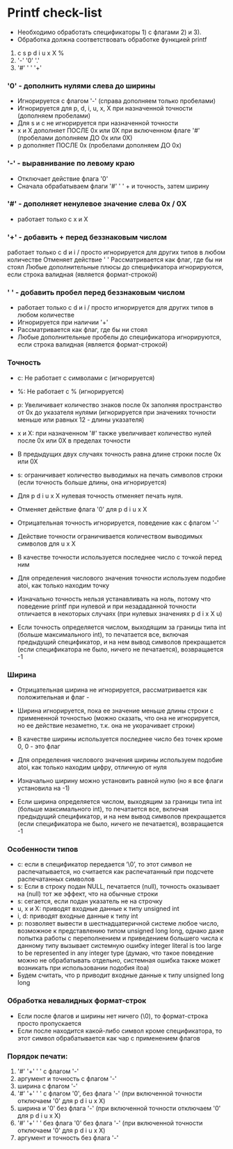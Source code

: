# Printf check-list

* Необходимо обработать спецификаторы 1) с флагами 2) и 3).
* Обработка должна соответствовать обработке функцией printf

1. c s p d i u x X % 
2. '-'  '0'  '.'
3. '#'  ' '  '+'


### '0' - дополнить нулями слева до ширины

* Игнорируется с флагом '-' (справа дополняем только пробелами)
* Игнорируется для p, d, i, u, x, X при назначенной точности (дополняем пробелами)
* Для s и c не игнорируется при назначенной точности
* x и X дополняет ПОСЛЕ 0х или 0Х при включенном флаге '#' (пробелами дополняем ДО 0х или 0Х)
* p дополняет ПОСЛЕ 0х (пробелами дополняем ДО 0х)


### '-' - выравнивание по левому краю

* Отключает действие флага '0'
* Сначала обрабатываем флаги '#' ' ' + и точность, затем ширину

### '#' - дополняет ненулевое значение слева 0х / 0X

* работает только с x и X 


### '+' - добавить + перед беззнаковым числом 

работает только с d и i / просто игнорируется для других типов в любом количестве
Отменяет действие ' '
Рассматривается как флаг, где бы ни стоял
Любые дополнительные плюсы до спецификатора игнорируются, если строка валидная (является формат-строкой)


### ' '  - добавить пробел перед беззнаковым числом

* работает только с d и i / просто игнорируется для других типов в любом количестве
* Игнорируется при наличии '+'
* Рассматривается как флаг, где бы ни стоял
* Любые дополнительные пробелы до спецификатора игнорируются, если строка валидная (является формат-строкой)


### Точность

* c: Не работает с символами с (игнорируется)
* %: Не работает с % (игнорируется)
* p: Увеличивает количество знаков после 0х заполняя пространство от 0х до указателя нулями (игнорируется при значениях точности меньше или равных 12 - длины указателя)
* x и X: при назначенном '#' также увеличивает количество нулей после 0x или 0X в пределах точности
* В предыдущих двух случаях точность равна длине строки после 0х или 0Х
* s:  ограничивает количество выводимых на печать символов строки (если точность больше длины, она игнорируется)
* Для p d i u x X нулевая точность отменяет печать нуля.
* Отменяет действие флага '0' для p d i u x X
* Отрицательная точность игнорируется, поведение как с флагом '-'
* Действие точности ограничивается количеством выводимых символов для u x X
* В качестве точности используется последнее число с точкой перед ним

* Для определения числового значения точности используем подобие atoi, как только находим точку
* Изначально точность нельзя устанавливать на ноль, потому что поведение printf при нулевой и при незададанной точности отличается в некоторых случаях (при нулевых значениях p d i x X u)
* Если точность определяется числом, выходящим за границы типа int (больше максимального int), то печатается все, включая предыдущий спецификатор, и на нем вывод символов прекращается (если спецификатора не было, ничего не печатается), возвращается -1


### Ширина

* Отрицательная ширина не игнорируется, рассматривается как положительная и флаг -
* Ширина игнорируется, пока ее значение меньше длины строки с примененной точностью (можно сказать, что она не игнорируется, но ее действие незаметно, т.к. она не укорачивает строки)
* В качестве ширины используется последнее число без точек кроме 0, 0 - это флаг

* Для определения числового значения ширины используем подобие atoi, как только находим цифру, отличную от нуля
* Изначально ширину можно установить равной нулю (но я все флаги установила на -1)
* Если ширина определяется числом, выходящим за границы типа int (больше максимального int), то печатается все, включая предыдущий спецификатор, и на нем вывод символов прекращается (если спецификатора не было, ничего не печатается), возвращается -1


### Особенности типов

* c: если в спецификатор передается ‘\0’, то этот символ не распечатывается, но считается как распечатанный при подсчете распечатанных символов
* s: Если в строку подан NULL, печатается (null), точность оказывает на (null) тот же эффект, что на обычные строки
* s: сегается, если подан указатель не на строчку
* u, x и X: приводят входные данные к типу unsigned int
* i, d: приводят входные данные к типу int
* p:  позволяет вывести в шестнадцатеричной системе любое число, возможное к представлению типом unsigned long long, однако даже попытка работы с переполнением и приведением большего числа к данному типу вызывает системную ошибку integer literal is too large to be represented in any integer type (думаю, что такое поведение можно не обрабатывать отдельно, системная ошибка также может возникать при использовании подобия itoa)
* Будем считать, что p приводит входные данные к типу unsigned long long


### Обработка невалидныx формат-строк

* Если после флагов и ширины нет ничего (\0), то формат-строка просто пропускается
* Если после находится какой-либо символ кроме спецификатора, то этот символ обрабатывается как чар с применением флагов


### Порядок печати:

1. '#' '+' ' ' с флагом '-'
2. аргумент и точность с флагом '-'
3. ширина с флагом '-'
4. '#' '+' ' '  с флагом '0', без флага '-' (при включенной точности отключаем '0' для p d i u x X)
5. ширина и '0' без флага '-' (при включенной точности отключаем '0' для p d i u x X)
6. '#' '+' ' '  без флага '0' без флага '-' (при включенной точности отключаем '0' для p d i u x X)
7. аргумент и точность без флага '-'
